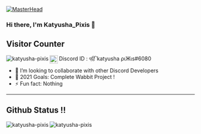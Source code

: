 [![MasterHead](https://media.discordapp.net/attachments/864375456283361280/865052447487557672/New_Project_5.png)](https://achar.ml)
### Hi there, I'm Katyusha_Pixis 👋

## Visitor Counter
<p><img align="left" src="https://profile-counter.glitch.me/kermit-xaro/count.svg" alt="katyusha-pixis" /></p>

<img align="left" alt="codeSTACKr | Instagram" width="22px" src="https://media.discordapp.net/attachments/832678285808500738/832678621143367761/91_Discord_logo_logos-512.webp?width=461&height=461" /> Discord ID : ੴ katyusha ριЖιs#6080
- 👯 I’m looking to collaborate with other Discord Developers
- 🥅 2021 Goals: Complete Wabbit Project !
- ⚡ Fun fact: Nothing

---
## Github Status !!
<p><img align="left" src="https://github-readme-stats.vercel.app/api/top-langs?username=katyusha-pixis&show_icons=true&locale=en&layout=compact" alt="katyusha-pixis" /></p>
<p><img align="left" src="https://github-readme-stats.vercel.app/api?username=katyusha-pixis&show_icons=true&locale=en" alt="katyusha-pixis" /></p>









[instagram]: https://instagram.com/kermit_xaro
[soundcloud]: https://soundcloud.com/user-618298858
